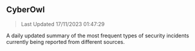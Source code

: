 ## CyberOwl 
> Last Updated 17/11/2023 01:47:29 


A daily updated summary of the most frequent types of security incidents currently being reported from different sources.

